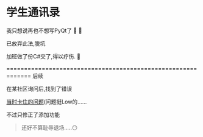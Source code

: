 # 学生通讯录

我只想说再也不想写PyQt了 :imp: :hankey:

已放弃此法,脱坑

加班做了份C#交了,得以疗伤. :hospital:

=============================================================
                        后续

在某社区询问后,找到了错误

[当时卡住的问题](https://segmentfault.com/q/1010000012732599)(问题挺Low的......

不过只修正了添加功能

>还好不算耻辱退场.....:no_mouth: